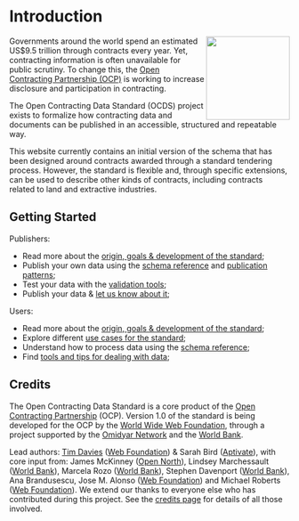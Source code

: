 

# Introduction
<img src="../../../assets/release_record_compiled.png" width="150" align="right"/><span class="lead">Governments around the world spend an estimated US$9.5 trillion through contracts every year. Yet, contracting information is often unavailable for public scrutiny. To change this, the [Open Contracting Partnership (OCP)](http://www.open-contracting.org/) is working to increase disclosure and participation in contracting.</span>

<span class="lead">The Open Contracting Data Standard (OCDS) project exists to formalize how contracting data and documents can be published in an accessible, structured and repeatable way.</span>

This website currently contains an initial version of the schema that has been designed around contracts awarded through a standard tendering process. However, the standard is flexible and, through specific extensions, can be used to describe other kinds of contracts, including contracts related to land and extractive industries.

## Getting Started

Publishers:

* Read more about the <a href="../history_and_development">origin, goals & development of the standard</a>;
* Publish your own data using the <a href="../../schema/reference/">schema reference</a> and <a href="../../implementation/publication_patterns">publication patterns</a>;
* Test your data with the <a href="http://ocds.open-contracting.org/validator/validate/">validation tools</a>;
* Publish your data & <a href="../support">let us know about it</a>;

Users:
* Read more about the <a href="../history_and_development">origin, goals & development of the standard</a>;
* Explore different <a href="../use_cases">use cases for the standard</a>;
* Understand how to process data using the <a href="../../schema/reference">schema reference</a>;
* Find <a href="../../implementation/user_guidance">tools and tips for dealing with data</a>;

## Credits

The Open Contracting Data Standard is a core product of the [Open Contracting Partnership](http://www.open-contracting.org) (OCP). Version 1.0 of the standard is being developed for the OCP by the [World Wide Web Foundation](http://www.webfoundation.org), through a project supported by the [Omidyar Network](http://www.omidyar.net) and the [World Bank](http://www.worldbank.org).

Lead authors: [Tim Davies](http://www.timdavies.org.uk) ([Web Foundation](http://www.webfoundation.org)) & Sarah Bird ([Aptivate](http://aptivate.org)), with core input from: James McKinney ([Open North](http://opennorth.ca/)), Lindsey Marchessault ([World Bank](http://www.worldbank.org)), Marcela Rozo ([World Bank](http://www.worldbank.org)), Stephen Davenport ([World Bank](http://www.worldbank.org)), Ana Brandusescu, Jose M. Alonso ([Web Foundation](http://www.webfoundation.org)) and Michael Roberts ([Web Foundation](http://www.webfoundation.org)). We extend our thanks to everyone else who has contributed during this project. See the [credits page](../credits) for details of all those involved.

